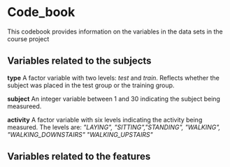 # Code_book
This codebook provides information on the variables in the data sets in the course project

## Variables related to the subjects

**type**
A factor variable with two levels: *test* and *train*. Reflects whether the subject was placed in the test group or the training group.

**subject** 
An integer variable between 1 and 30 indicating the subject being measureed.

**activity**
A factor variable with six levels indicating the activity being measured. The levels are:
*"LAYING", "SITTING","STANDING", "WALKING", "WALKING_DOWNSTAIRS" "WALKING_UPSTAIRS"*

## Variables related to the features


